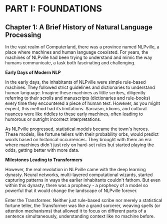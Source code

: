 # **PART I: FOUNDATIONS**



## **Chapter 1: A Brief History of Natural Language Processing**

In the vast realm of Computerland, there was a province named NLPville, a place where machines and human language coexisted. For years, the machines of NLPville had been trying to understand and mimic the way humans communicate, a task both fascinating and challenging.

**Early Days of Modern NLP**

In the early days, the inhabitants of NLPville were simple rule-based machines. They followed strict guidelines and dictionaries to understand human language. Imagine these machines as little scribes, diligently referring to their scrolls and manuscripts (dictionaries and rule-books) every time they encountered a piece of human text. However, as you might expect, this method had its limitations. Sarcasm, idioms, and cultural nuances were like riddles to these early machines, often leading to humorous or outright incorrect interpretations.

As NLPville progressed, statistical models became the town's heroes. These models, like fortune tellers with their probability orbs, would predict words based on historical occurrences. They brought with them an era where machines didn't just rely on hard-set rules but started playing the odds, getting better with more data.

**Milestones Leading to Transformers**

However, the real revolution in NLPville came with the deep learning dynasty. Neural networks, multi-layered computational wizards, started capturing patterns in ways the earlier inhabitants couldn't fathom. But even within this dynasty, there was a prophecy - a prophecy of a model so powerful that it would change the landscape of NLPville forever.

Enter the Transformer. Neither just rule-based scribe nor merely a statistical fortune teller, the Transformer was like a grand sorcerer, weaving spells (or attention mechanisms) that allowed it to focus on different parts of a sentence simultaneously, understanding context like no machine before.


